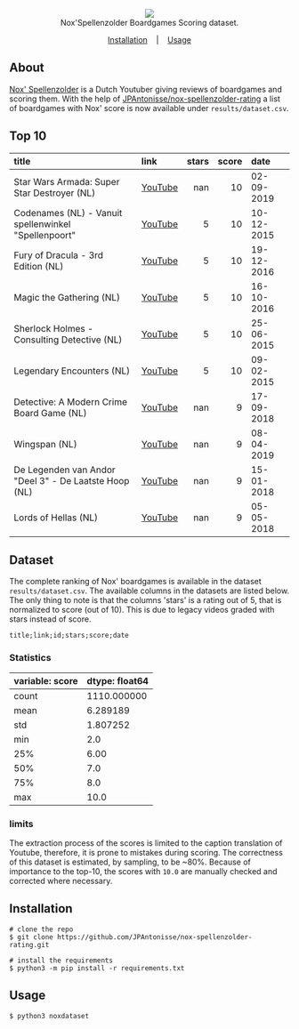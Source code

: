 
<p align="center">
<img src="./images/preview.png"/> <br />
<span>Nox'Spellenzolder Boardgames Scoring dataset.</span>
</p>

<p align="center">
  <a href="#installation">Installation</a>
  &nbsp;&nbsp;&nbsp;|&nbsp;&nbsp;&nbsp;
  <a href="#usage">Usage</a>
</p>

## About

<a href="https://www.youtube.com/channel/UCtzMObnv92ni0T_8CHGtDag" target="_BLANK">Nox' Spellenzolder</a> is a Dutch Youtuber giving reviews of boardgames and scoring them. With the help of <a href="https://github.com/JPAntonisse/nox-spellenzolder-rating">JPAntonisse/nox-spellenzolder-rating</a> a list of boardgames with Nox' score is now available under ```results/dataset.csv```.



## Top 10
| title                                                 | link                                        |   stars |   score | date       |
|:------------------------------------------------------|:--------------------------------------------|--------:|--------:|:-----------|
| Star Wars Armada: Super Star Destroyer (NL)           | <a href="https://www.youtube.com/watch?v=fDiCnbDd6Tg">YouTube</a> |     nan |      10 | 02-09-2019 |
| Codenames (NL) - Vanuit spellenwinkel "Spellenpoort"  | <a href="https://www.youtube.com/watch?v=isuTVvwDt_I">YouTube</a> |       5 |      10 | 10-12-2015 |
| Fury of Dracula - 3rd Edition (NL)                    | <a href="https://www.youtube.com/watch?v=Bk6-AvuEdIg">YouTube</a> |       5 |      10 | 19-12-2016 |
| Magic the Gathering (NL)                              | <a href="https://www.youtube.com/watch?v=AYu5ool4YTo">YouTube</a> |       5 |      10 | 16-10-2016 |
| Sherlock Holmes - Consulting Detective (NL)           | <a href="https://www.youtube.com/watch?v=WIZGG7wepQQ">YouTube</a> |       5 |      10 | 25-06-2015 |
| Legendary Encounters (NL)                             | <a href="https://www.youtube.com/watch?v=NmsICtnjEcg">YouTube</a> |       5 |      10 | 09-02-2015 |
| Detective: A Modern Crime Board Game (NL)             | <a href="https://www.youtube.com/watch?v=WzMpmvzMxN0">YouTube</a> |     nan |       9 | 17-09-2018 |
| Wingspan (NL)                                         | <a href="https://www.youtube.com/watch?v=0Hyi3yOnPUw">YouTube</a> |     nan |       9 | 08-04-2019 |
| De Legenden van Andor "Deel 3" - De Laatste Hoop (NL) | <a href="https://www.youtube.com/watch?v=KYTX07UbAqY">YouTube</a> |     nan |       9 | 15-01-2018 |
| Lords of Hellas (NL)                                  | <a href="https://www.youtube.com/watch?v=fZxtV39jmHs">YouTube</a> |     nan |       9 | 05-05-2018 



## Dataset
The complete ranking of Nox' boardgames is available in the dataset ```results/dataset.csv```.  The available columns in the datasets are listed below. The only thing to note is that the columns 'stars' is a rating out of 5, that is normalized to score (out of 10). This is due to legacy videos graded with stars instead of score.

```code
title;link;id;stars;score;date
```

### Statistics

| variable: score  | dtype: float64 |
| ------------- | ------------- |
|count | 1110.000000|
|mean | 6.289189|
|std |  1.807252|
|min |  2.0|
|25% |  6.00|
|50% |  7.0|
|75% |  8.0|
|max | 10.0|

### limits
The extraction process of the scores is limited to the caption translation of Youtube, therefore, it is prone to mistakes during scoring. The correctness of this dataset is estimated, by sampling, to be ~80%. Because of importance to the top-10, the scores with ```10.0``` are manually checked and corrected where necessary.  

## Installation

```console
# clone the repo
$ git clone https://github.com/JPAntonisse/nox-spellenzolder-rating.git

# install the requirements
$ python3 -m pip install -r requirements.txt
```


## Usage

```console
$ python3 noxdataset
```

